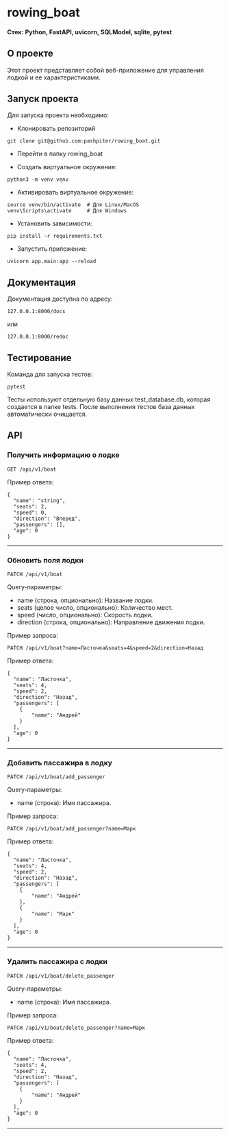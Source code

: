 # rowing_boat

#### Стек: Python, FastAPI, uvicorn, SQLModel, sqlite, pytest

## О проекте
Этот проект представляет собой веб-приложение для управления лодкой и ее характеристиками.

## Запуск проекта

Для запуска проекта необходимо: 
* Клонировать репозиторий
```
git clone git@github.com:pashpiter/rowing_boat.git
```
* Перейти в папку rowing_boat

* Создать виртуальное окружение:
```
python3 -m venv venv
```
* Активировать виртуальное окружение:
```
source venv/bin/activate  # Для Linux/MacOS
venv\Scripts\activate     # Для Windows
```
* Установить зависимости:
```
pip install -r requirements.txt
```
* Запустить приложение:
```
uvicorn app.main:app --reload
```

## Документация
Документация доступна по адресу:
```
127.0.0.1:8000/docs
```
или
```
127.0.0.1:8000/redoc
```

## Тестирование

Команда для запуска тестов:
```
pytest
```
Тесты используют отдельную базу данных test_database.db, которая создается в папке tests. После выполнения тестов база данных автоматически очищается.

## API

### Получить информацию о лодке

`GET /api/v1/boat`

Пример ответа:
```
{
  "name": "string",
  "seats": 2,
  "speed": 0,
  "direction": "Вперед",
  "passengers": [],
  "age": 0
}
```
---
### Обновить поля лодки
`PATCH /api/v1/boat`

Query-параметры:
- name (строка, опционально): Название лодки.
- seats (целое число, опционально): Количество мест.
- speed (число, опционально): Скорость лодки.
- direction (строка, опционально): Направление движения лодки.

Пример запроса:
```
PATCH /api/v1/boat?name=Ласточка&seats=4&speed=2&direction=Назад
```
Пример ответа:
```
{
  "name": "Ласточка",
  "seats": 4,
  "speed": 2,
  "direction": "Назад",
  "passengers": [
    {
        "name": "Андрей"
    }
  ],
  "age": 0
}
```
---
### Добавить пассажира в лодку
`PATCH /api/v1/boat/add_passenger`

Query-параметры:
- name (строка): Имя пассажира.

Пример запроса:
```
PATCH /api/v1/boat/add_passenger?name=Марк
```
Пример ответа:
```
{
  "name": "Ласточка",
  "seats": 4,
  "speed": 2,
  "direction": "Назад",
  "passengers": [
    {
        "name": "Андрей"
    },
    {
        "name": "Марк"
    }
  ],
  "age": 0
}
```
---
### Удалить пассажира с лодки
`PATCH /api/v1/boat/delete_passenger`

Query-параметры:
- name (строка): Имя пассажира.

Пример запроса:
```
PATCH /api/v1/boat/delete_passenger?name=Марк
```
Пример ответа:
```
{
  "name": "Ласточка",
  "seats": 4,
  "speed": 2,
  "direction": "Назад",
  "passengers": [
    {
        "name": "Андрей"
    }
  ],
  "age": 0
}
```
---